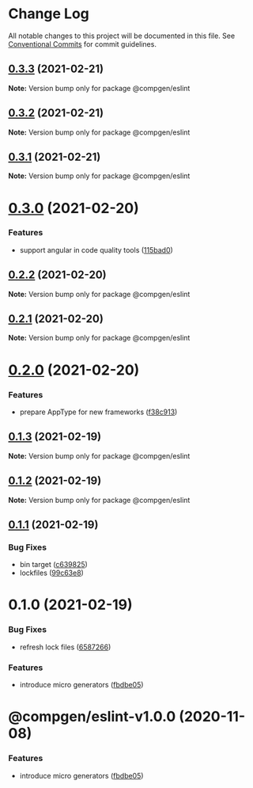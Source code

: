 # Change Log

All notable changes to this project will be documented in this file.
See [Conventional Commits](https://conventionalcommits.org) for commit guidelines.

## [0.3.3](https://github.com/developer239/compgen/compare/@compgen/eslint@0.3.2...@compgen/eslint@0.3.3) (2021-02-21)

**Note:** Version bump only for package @compgen/eslint





## [0.3.2](https://github.com/developer239/compgen/compare/@compgen/eslint@0.3.1...@compgen/eslint@0.3.2) (2021-02-21)

**Note:** Version bump only for package @compgen/eslint





## [0.3.1](https://github.com/developer239/compgen/compare/@compgen/eslint@0.3.0...@compgen/eslint@0.3.1) (2021-02-21)

**Note:** Version bump only for package @compgen/eslint





# [0.3.0](https://github.com/developer239/compgen/compare/@compgen/eslint@0.2.2...@compgen/eslint@0.3.0) (2021-02-20)


### Features

* support angular in code quality tools ([115bad0](https://github.com/developer239/compgen/commit/115bad0e04e490152dcf57341ae2a3c6112f6e2d))





## [0.2.2](https://github.com/developer239/compgen/compare/@compgen/eslint@0.2.1...@compgen/eslint@0.2.2) (2021-02-20)

**Note:** Version bump only for package @compgen/eslint





## [0.2.1](https://github.com/developer239/compgen/compare/@compgen/eslint@0.2.0...@compgen/eslint@0.2.1) (2021-02-20)

**Note:** Version bump only for package @compgen/eslint





# [0.2.0](https://github.com/developer239/compgen/compare/@compgen/eslint@0.1.3...@compgen/eslint@0.2.0) (2021-02-20)


### Features

* prepare AppType for new frameworks ([f38c913](https://github.com/developer239/compgen/commit/f38c913f37d6e353648acab3393ac9678c245c30))





## [0.1.3](https://github.com/developer239/compgen/compare/@compgen/eslint@0.1.2...@compgen/eslint@0.1.3) (2021-02-19)

**Note:** Version bump only for package @compgen/eslint





## [0.1.2](https://github.com/developer239/compgen/compare/@compgen/eslint@0.1.1...@compgen/eslint@0.1.2) (2021-02-19)

**Note:** Version bump only for package @compgen/eslint





## [0.1.1](https://github.com/developer239/compgen/compare/@compgen/eslint@0.1.0...@compgen/eslint@0.1.1) (2021-02-19)


### Bug Fixes

* bin target ([c639825](https://github.com/developer239/compgen/commit/c639825f9c5c430880d33deeb648c9a087102fae))
* lockfiles ([99c63e8](https://github.com/developer239/compgen/commit/99c63e8f7192b2a8262f74e6f0fbd6943ebc1eb4))





# 0.1.0 (2021-02-19)


### Bug Fixes

* refresh lock files ([6587266](https://github.com/developer239/compgen/commit/658726677f8e29849ac47411a84a5569008fa3e0))


### Features

* introduce micro generators ([fbdbe05](https://github.com/developer239/compgen/commit/fbdbe0523b9f3187c4f8d08248eeb8a679650afd))





# @compgen/eslint-v1.0.0 (2020-11-08)


### Features

* introduce micro generators ([fbdbe05](https://github.com/developer239/compgen/commit/fbdbe0523b9f3187c4f8d08248eeb8a679650afd))
